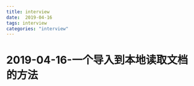 ```yaml
---
title: interview
date:  2019-04-16
tags: interview
categories: "interview"
---
```


# 2019-04-16-一个导入到本地读取文档的方法